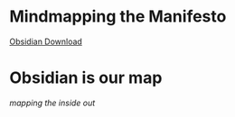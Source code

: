 # Mindmapping the Manifesto

[Obsidian Download](https://obsidian.md/download)

# Obsidian is our map
_mapping the inside out_
